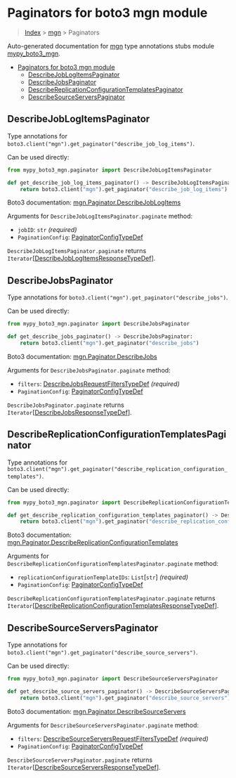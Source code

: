 # Paginators for boto3 mgn module

> [Index](..) > [mgn](.) > Paginators

Auto-generated documentation for
[mgn](https://boto3.amazonaws.com/v1/documentation/api/1.17.71/reference/services/mgn.html#mgn)
type annotations stubs module
[mypy_boto3_mgn](https://pypi.org/project/mypy-boto3-mgn/).

- [Paginators for boto3 mgn module](#paginators-for-boto3-mgn-module)
  - [DescribeJobLogItemsPaginator](#describejoblogitemspaginator)
  - [DescribeJobsPaginator](#describejobspaginator)
  - [DescribeReplicationConfigurationTemplatesPaginator](#describereplicationconfigurationtemplatespaginator)
  - [DescribeSourceServersPaginator](#describesourceserverspaginator)

## DescribeJobLogItemsPaginator

Type annotations for
`boto3.client("mgn").get_paginator("describe_job_log_items")`.

Can be used directly:

```python
from mypy_boto3_mgn.paginator import DescribeJobLogItemsPaginator

def get_describe_job_log_items_paginator() -> DescribeJobLogItemsPaginator:
    return boto3.client("mgn").get_paginator("describe_job_log_items")
```

Boto3 documentation:
[mgn.Paginator.DescribeJobLogItems](https://boto3.amazonaws.com/v1/documentation/api/1.17.71/reference/services/mgn.html#mgn.Paginator.DescribeJobLogItems)

Arguments for `DescribeJobLogItemsPaginator.paginate` method:

- `jobID`: `str` *(required)*
- `PaginationConfig`:
  [PaginatorConfigTypeDef](./type_defs.md#paginatorconfigtypedef)

`DescribeJobLogItemsPaginator.paginate` returns
`Iterator`\[[DescribeJobLogItemsResponseTypeDef](./type_defs.md#describejoblogitemsresponsetypedef)\].

## DescribeJobsPaginator

Type annotations for `boto3.client("mgn").get_paginator("describe_jobs")`.

Can be used directly:

```python
from mypy_boto3_mgn.paginator import DescribeJobsPaginator

def get_describe_jobs_paginator() -> DescribeJobsPaginator:
    return boto3.client("mgn").get_paginator("describe_jobs")
```

Boto3 documentation:
[mgn.Paginator.DescribeJobs](https://boto3.amazonaws.com/v1/documentation/api/1.17.71/reference/services/mgn.html#mgn.Paginator.DescribeJobs)

Arguments for `DescribeJobsPaginator.paginate` method:

- `filters`:
  [DescribeJobsRequestFiltersTypeDef](./type_defs.md#describejobsrequestfilterstypedef)
  *(required)*
- `PaginationConfig`:
  [PaginatorConfigTypeDef](./type_defs.md#paginatorconfigtypedef)

`DescribeJobsPaginator.paginate` returns
`Iterator`\[[DescribeJobsResponseTypeDef](./type_defs.md#describejobsresponsetypedef)\].

## DescribeReplicationConfigurationTemplatesPaginator

Type annotations for
`boto3.client("mgn").get_paginator("describe_replication_configuration_templates")`.

Can be used directly:

```python
from mypy_boto3_mgn.paginator import DescribeReplicationConfigurationTemplatesPaginator

def get_describe_replication_configuration_templates_paginator() -> DescribeReplicationConfigurationTemplatesPaginator:
    return boto3.client("mgn").get_paginator("describe_replication_configuration_templates")
```

Boto3 documentation:
[mgn.Paginator.DescribeReplicationConfigurationTemplates](https://boto3.amazonaws.com/v1/documentation/api/1.17.71/reference/services/mgn.html#mgn.Paginator.DescribeReplicationConfigurationTemplates)

Arguments for `DescribeReplicationConfigurationTemplatesPaginator.paginate`
method:

- `replicationConfigurationTemplateIDs`: `List`\[`str`\] *(required)*
- `PaginationConfig`:
  [PaginatorConfigTypeDef](./type_defs.md#paginatorconfigtypedef)

`DescribeReplicationConfigurationTemplatesPaginator.paginate` returns
`Iterator`\[[DescribeReplicationConfigurationTemplatesResponseTypeDef](./type_defs.md#describereplicationconfigurationtemplatesresponsetypedef)\].

## DescribeSourceServersPaginator

Type annotations for
`boto3.client("mgn").get_paginator("describe_source_servers")`.

Can be used directly:

```python
from mypy_boto3_mgn.paginator import DescribeSourceServersPaginator

def get_describe_source_servers_paginator() -> DescribeSourceServersPaginator:
    return boto3.client("mgn").get_paginator("describe_source_servers")
```

Boto3 documentation:
[mgn.Paginator.DescribeSourceServers](https://boto3.amazonaws.com/v1/documentation/api/1.17.71/reference/services/mgn.html#mgn.Paginator.DescribeSourceServers)

Arguments for `DescribeSourceServersPaginator.paginate` method:

- `filters`:
  [DescribeSourceServersRequestFiltersTypeDef](./type_defs.md#describesourceserversrequestfilterstypedef)
  *(required)*
- `PaginationConfig`:
  [PaginatorConfigTypeDef](./type_defs.md#paginatorconfigtypedef)

`DescribeSourceServersPaginator.paginate` returns
`Iterator`\[[DescribeSourceServersResponseTypeDef](./type_defs.md#describesourceserversresponsetypedef)\].

